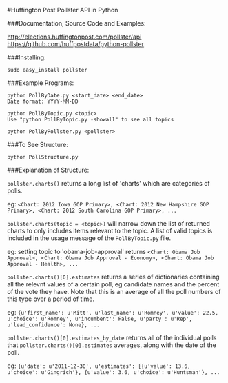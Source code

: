 #Huffington Post Pollster API in Python

###Documentation, Source Code and Examples:

http://elections.huffingtonpost.com/pollster/api
https://github.com/huffpostdata/python-pollster

###Installing:

```
sudo easy_install pollster
```

###Example Programs:

```
python PollByDate.py <start_date> <end_date>
Date format: YYYY-MM-DD

python PollByTopic.py <topic>
Use "python PollByTopic.py -showall" to see all topics

python PollByPollster.py <pollster>
```

###To See Structure:

```
python PollStructure.py
```

###Explanation of Structure:

`pollster.charts()` returns a long list of 'charts' which are categories of polls.

eg: `<Chart: 2012 Iowa GOP Primary>, <Chart: 2012 New Hampshire GOP Primary>, <Chart: 2012 South Carolina GOP Primary>, ...`

`pollster.charts(topic = <topic>)` will narrow down the list of returned charts to only includes items relevant to the topic. A list of valid topics is included in the usage message of the `PollByTopic.py` file.

eg: setting topic to 'obama-job-approval' returns
`<Chart: Obama Job Approval>, <Chart: Obama Job Approval - Economy>, <Chart: Obama Job Approval - Health>, ...`

`pollster.charts()[0].estimates` returns a series of dictionaries containing all the relevnt values of a certain poll, eg candidate names and the percent of the vote they have. Note that this is an average of all the poll numbers of this type over a period of time.

eg: `{u'first_name': u'Mitt', u'last_name': u'Romney', u'value': 22.5, u'choice': u'Romney', u'incumbent': False, u'party': u'Rep', u'lead_confidence': None}, ...`

`pollster.charts()[0].estimates_by_date` returns all of the individual polls that `pollster.charts()[0].estimates` averages, along with the date of the poll.

eg: `{u'date': u'2011-12-30', u'estimates': [{u'value': 13.6, u'choice': u'Gingrich'}, {u'value': 3.6, u'choice': u'Huntsman'}, ...`